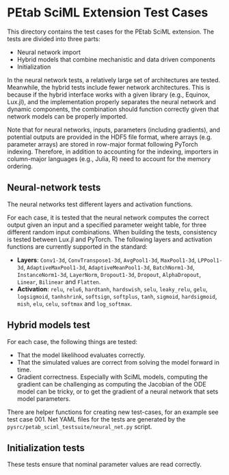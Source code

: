 # PEtab SciML Extension Test Cases

This directory contains the test cases for the PEtab SciML extension. The tests are divided into three parts:

* Neural network import
* Hybrid models that combine mechanistic and data driven components
* Initialization

In the neural network tests, a relatively large set of architectures are tested. Meanwhile, the hybrid tests include fewer network architectures. This is because if the hybrid interface works with a given library (e.g., Equinox, Lux.jl), and the implementation properly separates the neural network and dynamic components, the combination should function correctly given that network models can be properly imported.

Note that for neural networks, inputs, parameters (including gradients), and potential outputs are provided in the HDF5 file format, where arrays (e.g. parameter arrays) are stored in row-major format following PyTorch indexing. Therefore, in addition to accounting for the indexing, importers in column-major languages (e.g., Julia, R) need to account for the memory ordering.

## Neural-network tests

The neural networks test different layers and activation functions.

For each case, it is tested that the neural network computes the correct output given an input and a specified parameter weight table, for three different random input combinations. When building the tests, consistency is tested between Lux.jl and PyTorch. The following layers and activation functions are currently supported in the standard:

* **Layers**: `Conv1-3d`, `ConvTranspose1-3d`, `AvgPool1-3d`, `MaxPool1-3d`, `LPPool1-3d`, `AdaptiveMaxPool1-3d`, `AdaptiveMeanPool1-3d`, `BatchNorm1-3d`, `InstanceNorm1-3d`, `LayerNorm`, `Dropout1-3d`, `Dropout`, `AlphaDropout`, `Linear`, `Bilinear` and `Flatten`.
* **Activation**: `relu`, `relu6`, `hardtanh`, `hardswish`, `selu`, `leaky_relu`, `gelu`, `logsigmoid`, `tanhshrink`, `softsign`, `softplus`, `tanh`, `sigmoid`, `hardsigmoid`, `mish`, `elu`, `celu`, `softmax` and `log_softmax`.

## Hybrid models test

For each case, the following things are tested:

* That the model likelihood evaluates correctly.
* That the simulated values are correct from solving the model forward in time.
* Gradient correctness. Especially with SciML models, computing the gradient can be challenging as computing the Jacobian of the ODE model can be tricky, or to get the gradient of a neural network that sets model parameters.

There are helper functions for creating new test-cases, for an example see test case 001. Net YAML files for the tests are generated by the `pysrc/petab_sciml_testsuite/neural_net.py` script.

## Initialization tests

These tests ensure that nominal parameter values are read correctly.

